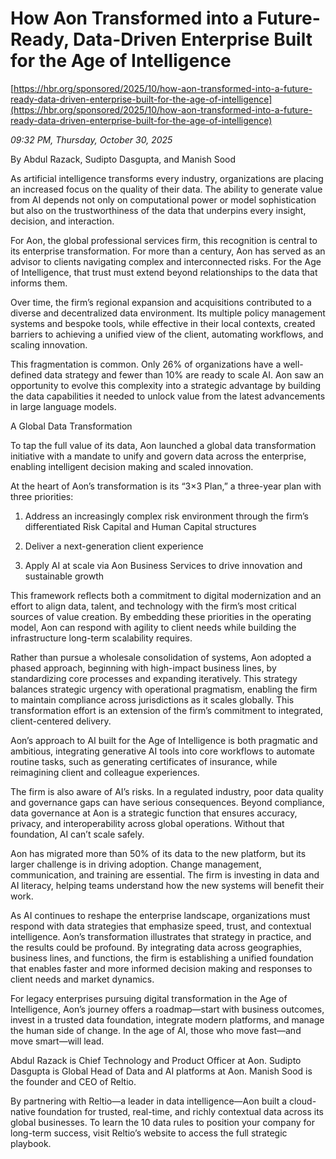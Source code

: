 # How Aon Transformed into a Future-Ready, Data-Driven Enterprise Built for the Age of Intelligence

[https://hbr.org/sponsored/2025/10/how-aon-transformed-into-a-future-ready-data-driven-enterprise-built-for-the-age-of-intelligence](https://hbr.org/sponsored/2025/10/how-aon-transformed-into-a-future-ready-data-driven-enterprise-built-for-the-age-of-intelligence)

*09:32 PM, Thursday, October 30, 2025*

By Abdul Razack, Sudipto Dasgupta, and Manish Sood

As artificial intelligence transforms every industry, organizations are placing an increased focus on the quality of their data. The ability to generate value from AI depends not only on computational power or model sophistication but also on the trustworthiness of the data that underpins every insight, decision, and interaction.

For Aon, the global professional services firm, this recognition is central to its enterprise transformation. For more than a century, Aon has served as an advisor to clients navigating complex and interconnected risks. For the Age of Intelligence, that trust must extend beyond relationships to the data that informs them.

Over time, the firm’s regional expansion and acquisitions contributed to a diverse and decentralized data environment. Its multiple policy management systems and bespoke tools, while effective in their local contexts, created barriers to achieving a unified view of the client, automating workflows, and scaling innovation.

This fragmentation is common. Only 26% of organizations have a well-defined data strategy and fewer than 10% are ready to scale AI. Aon saw an opportunity to evolve this complexity into a strategic advantage by building the data capabilities it needed to unlock value from the latest advancements in large language models.

A Global Data Transformation

To tap the full value of its data, Aon launched a global data transformation initiative with a mandate to unify and govern data across the enterprise, enabling intelligent decision making and scaled innovation.

At the heart of Aon’s transformation is its “3×3 Plan,” a three-year plan with three priorities:

1. Address an increasingly complex risk environment through the firm’s differentiated Risk Capital and Human Capital structures

2. Deliver a next-generation client experience

3. Apply AI at scale via Aon Business Services to drive innovation and sustainable growth

This framework reflects both a commitment to digital modernization and an effort to align data, talent, and technology with the firm’s most critical sources of value creation. By embedding these priorities in the operating model, Aon can respond with agility to client needs while building the infrastructure long-term scalability requires.

Rather than pursue a wholesale consolidation of systems, Aon adopted a phased approach, beginning with high-impact business lines, by standardizing core processes and expanding iteratively. This strategy balances strategic urgency with operational pragmatism, enabling the firm to maintain compliance across jurisdictions as it scales globally. This transformation effort is an extension of the firm’s commitment to integrated, client-centered delivery.

Aon’s approach to AI built for the Age of Intelligence is both pragmatic and ambitious, integrating generative AI tools into core workflows to automate routine tasks, such as generating certificates of insurance, while reimagining client and colleague experiences.

The firm is also aware of AI’s risks. In a regulated industry, poor data quality and governance gaps can have serious consequences. Beyond compliance, data governance at Aon is a strategic function that ensures accuracy, privacy, and interoperability across global operations. Without that foundation, AI can’t scale safely.

Aon has migrated more than 50% of its data to the new platform, but its larger challenge is in driving adoption. Change management, communication, and training are essential. The firm is investing in data and AI literacy, helping teams understand how the new systems will benefit their work.

As AI continues to reshape the enterprise landscape, organizations must respond with data strategies that emphasize speed, trust, and contextual intelligence. Aon’s transformation illustrates that strategy in practice, and the results could be profound. By integrating data across geographies, business lines, and functions, the firm is establishing a unified foundation that enables faster and more informed decision making and responses to client needs and market dynamics.

For legacy enterprises pursuing digital transformation in the Age of Intelligence, Aon’s journey offers a roadmap—start with business outcomes, invest in a trusted data foundation, integrate modern platforms, and manage the human side of change. In the age of AI, those who move fast—and move smart—will lead.

Abdul Razack is Chief Technology and Product Officer at Aon. Sudipto Dasgupta is Global Head of Data and AI platforms at Aon. Manish Sood is the founder and CEO of Reltio.

By partnering with Reltio—a leader in data intelligence—Aon built a cloud-native foundation for trusted, real-time, and richly contextual data across its global businesses. To learn the 10 data rules to position your company for long-term success, visit Reltio’s website to access the full strategic playbook.

